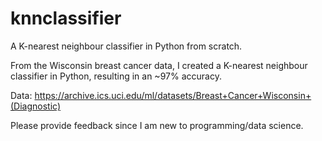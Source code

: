 # knnclassifier
A K-nearest neighbour classifier in Python from scratch.

From the Wisconsin breast cancer data, I created a K-nearest neighbour classifier in Python, resulting in an ~97% accuracy.

Data: https://archive.ics.uci.edu/ml/datasets/Breast+Cancer+Wisconsin+(Diagnostic)

Please provide feedback since I am new to programming/data science.
